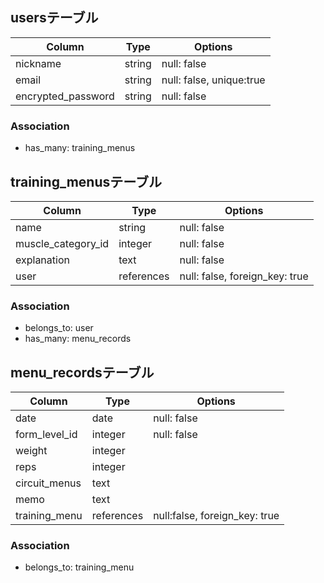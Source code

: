 ##  usersテーブル
| Column             | Type   | Options                  |
| ------------------ | ------ | ------------------------ |
| nickname           | string | null: false              |
| email              | string | null: false, unique:true |
| encrypted_password | string | null: false              |

### Association

- has_many: training_menus

##  training_menusテーブル

| Column                        | Type       | Options                        |
| ----------------------------- | ---------- | ------------------------------ |
| name                          | string     | null: false                    |
| muscle_category_id            | integer    | null: false                    |
| explanation                   | text       | null: false                    |
| user                          | references | null: false, foreign_key: true |

### Association

- belongs_to: user
- has_many: menu_records 

##  menu_recordsテーブル

| Column             | Type       | Options                       |
| ------------------ | ---------- | ----------------------------- |
| date               | date       | null: false                   |
| form_level_id      | integer    | null: false                   |
| weight             | integer    |                               |
| reps               | integer    |                               |
| circuit_menus      | text       |                               |
| memo               | text       |                               |
| training_menu      | references | null:false, foreign_key: true |

### Association
- belongs_to: training_menu
